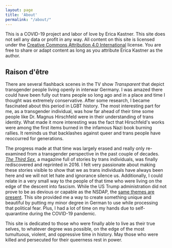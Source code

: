 ```yaml
---
layout: page
title: 'About'
permalink: "/about/"
---
```


This is a COVID-19 project and labor of love by Erica Kastner. This site does not sell any data or profit in any way. All content on this site is licensed under the [Creative Commons Attribution 4.0 International](https://creativecommons.org/licenses/by/4.0/) license. You are free to share or adapt content as long as you attribute Erica Kastner as the author.

## Raison d'être

There are several flashback scenes in the TV show _Transparent_ that depict transgender people living openly in interwar Germany. I was amazed there could have been fully out trans people so long ago and in a place and time I thought was extremely conservative. After some research, I became fascinated about this period in LGBT history. The most interesting part for me, as a transgender individual, was how far ahead of their time some people like Dr. Magnus Hirschfeld were in their understanding of trans identity. What made it more interesting was the fact that Hirschfeld's works were among the first items burned in the infamous Nazi book burning rallies. It reminds us that backlashes against queer and trans people have reoccurred for generations.

The progress made at that time was largely erased and really only re-examined from a transgender perspective in the past couple of decades. [_The Third Sex_](/das-dritte-geschlecht/), a magazine full of stories by trans individuals, was finally rediscovered and reprinted in 2016. I felt very passionate about making these stories visible to show that we as trans individuals have always been here and we will not let hate and ignorance silence us. Additionally, I could relate in a very small way to the people of that time who were living on the edge of the descent into fascism. While the US Trump administration did not prove to be as devious or capable as the NSDAP, the [same themes are present](https://www.pegc.us/archive/Articles/eco_ur-fascism.pdf). This site provided me a way to create something unique and beautiful by putting my minor degree in German to use while processing that political fear. Plus, I had a lot of time on my hands due to self-quarantine during the COVID-19 pandemic.

This site is dedicated to those who were finally able to live as their true selves, to whatever degree was possible, on the edge of the most tumultuous, violent, and oppressive time in history. May those who were killed and persecuted for their queerness rest in power.